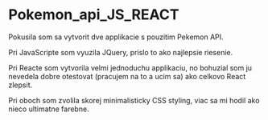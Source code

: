# Pokemon_api_JS_REACT

Pokusila som sa vytvorit dve applikacie s pouzitim Pekemon API. 

Pri JavaScripte som vyuzila JQuery, prislo to ako najlepsie riesenie. 

Pri Reacte som vytvorila velmi jednoduchu applikaciu, no bohuzial som ju nevedela dobre otestovat (pracujem na to a ucim sa) ako celkovo React zlepsit.  

Pri oboch som zvolila skorej minimalisticky CSS styling, viac sa mi hodil ako nieco ultimatne farebne. 
